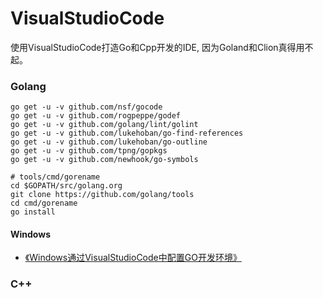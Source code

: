 # VisualStudioCode
使用VisualStudioCode打造Go和Cpp开发的IDE, 因为Goland和Clion真得用不起。



### Golang

```shell
go get -u -v github.com/nsf/gocode
go get -u -v github.com/rogpeppe/godef
go get -u -v github.com/golang/lint/golint
go get -u -v github.com/lukehoban/go-find-references
go get -u -v github.com/lukehoban/go-outline
go get -u -v github.com/tpng/gopkgs 
go get -u -v github.com/newhook/go-symbols

# tools/cmd/gorename
cd $GOPATH/src/golang.org
git clone https://github.com/golang/tools
cd cmd/gorename
go install
```



#### Windows

+ [《Windows通过VisualStudioCode中配置GO开发环境》](https://www.cnblogs.com/it-tsz/p/9021752.html)



### C++

